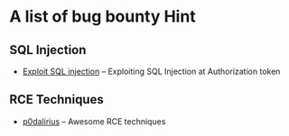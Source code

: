 # A list of bug bounty Hint

## SQL Injection
* [Exploit SQL injection](https://medium.com/@basudev_18233/exploiting-sql-injection-at-authorization-token-8764a0dcac1a) – Exploiting SQL Injection at Authorization token

## RCE Techniques
* [p0dalirius](https://github.com/p0dalirius/Awesome-RCE-techniques) – Awesome RCE techniques